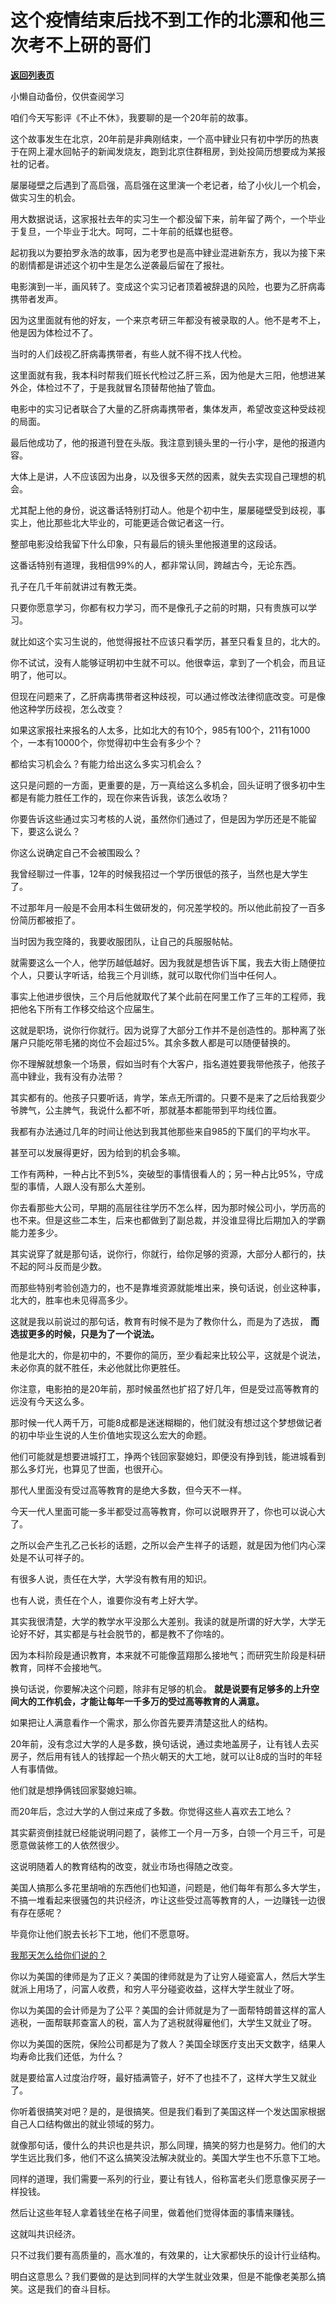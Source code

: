 # 这个疫情结束后找不到工作的北漂和他三次考不上研的哥们

[**返回列表页**](/gzh/记忆承载)

小懒自动备份，仅供查阅学习

咱们今天写影评《不止不休》，我要聊的是一个20年前的故事。

这个故事发生在北京，20年前是非典刚结束，一个高中肄业只有初中学历的热衷于在网上灌水回帖子的新闻发烧友，跑到北京住群租房，到处投简历想要成为某报社的记者。

屡屡碰壁之后遇到了高启强，高启强在这里演一个老记者，给了小伙儿一个机会，做实习生的机会。

用大数据说话，这家报社去年的实习生一个都没留下来，前年留了两个，一个毕业于复旦，一个毕业于北大。呵呵，二十年前的纸媒也挺卷。

起初我以为要拍罗永浩的故事，因为老罗也是高中肄业混进新东方，我以为接下来的剧情都是讲述这个初中生是怎么逆袭最后留在了报社。

电影演到一半，画风转了。变成这个实习记者顶着被辞退的风险，也要为乙肝病毒携带者发声。

因为这里面就有他的好友，一个来京考研三年都没有被录取的人。他不是考不上，他是因为体检过不了。

当时的人们歧视乙肝病毒携带者，有些人就不得不找人代检。  

这里面就有我，我本科时帮我们班长代检过乙肝三系，因为他是大三阳，他想进某外企，体检过不了，于是我就冒名顶替帮他抽了管血。

电影中的实习记者联合了大量的乙肝病毒携带者，集体发声，希望改变这种受歧视的局面。  

最后他成功了，他的报道刊登在头版。我注意到镜头里的一行小字，是他的报道内容。  

大体上是讲，人不应该因为出身，以及很多天然的因素，就失去实现自己理想的机会。

尤其配上他的身份，说这番话特别打动人。他是个初中生，屡屡碰壁受到歧视，事实上，他比那些北大毕业的，可能更适合做记者这一行。  

整部电影没给我留下什么印象，只有最后的镜头里他报道里的这段话。  

这番话特别有道理，我相信99%的人，都非常认同，跨越古今，无论东西。  

孔子在几千年前就讲过有教无类。  

只要你愿意学习，你都有权力学习，而不是像孔子之前的时期，只有贵族可以学习。

就比如这个实习生说的，他觉得报社不应该只看学历，甚至只看复旦的，北大的。

你不试试，没有人能够证明初中生就不可以。他很幸运，拿到了一个机会，而且证明了，他可以。

但现在问题来了，乙肝病毒携带者这种歧视，可以通过修改法律彻底改变。可是像他这种学历歧视，怎么改变？  

如果这家报社来报名的人太多，比如北大的有10个，985有100个，211有1000个，一本有10000个，你觉得初中生会有多少个？  

都给实习机会么？有能力给出这么多实习机会么？  

这只是问题的一方面，更重要的是，万一真给这么多机会，回头证明了很多初中生都是有能力胜任工作的，现在你来告诉我，该怎么收场？  

你要告诉这些通过实习考核的人说，虽然你们通过了，但是因为学历还是不能留下，要这么说么？  

你这么说确定自己不会被围殴么？  

我曾经聊过一件事，12年的时候我招过一个学历很低的孩子，当然也是大学生了。  

不过那年月一般是不会用本科生做研发的，何况差学校的。所以他此前投了一百多份简历都被拒了。  

当时因为我空降的，我要收服团队，让自己的兵服服帖帖。  

就需要这么一个人，他学历越低越好。因为我就是想告诉下属，我去大街上随便拉个人，只要认字听话，给我三个月训练，就可以取代你们当中任何人。

事实上他进步很快，三个月后他就取代了某个此前在阿里工作了三年的工程师，我把他名下所有工作移交给这个应届生。

这就是职场，说你行你就行。因为说穿了大部分工作并不是创造性的。那种离了张屠户只能吃带毛猪的岗位不会超过5%。其余多数人都是可以随便替换的。

你不理解就想象一个场景，假如当时有个大客户，指名道姓要我带他孩子，他孩子高中肄业，我有没有办法带？

其实都有的。他孩子只要听话，肯学，笨点无所谓的。只要不是来了之后给我耍少爷脾气，公主脾气，我说什么都不听，那就基本都能带到平均线位置。

我都有办法通过几年的时间让他达到我其他那些来自985的下属们的平均水平。  

甚至可以发展得更好，因为给到的机会多嘛。  

工作有两种，一种占比不到5%，突破型的事情很看人的；另一种占比95%，守成型的事情，人跟人没有那么大差别。  

你去看那些大公司，早期的高层往往学历不怎么样，因为那时候公司小，学历高的也不来。但是这些二本生，后来也都做到了副总裁，并没谁显得比后期加入的学霸能力差多少。  

其实说穿了就是那句话，说你行，你就行，给你足够的资源，大部分人都行的，扶不起的阿斗反而是少数。  

而那些特别考验创造力的，也不是靠堆资源就能堆出来，换句话说，创业这种事，北大的，胜率也未见得高多少。  

这就是我以前说过的那句话，教育有时候不是为了教你什么，而是为了选拔， **而选拔更多的时候，只是为了一个说法。**  

他是北大的，你是初中的，不要你的简历，至少看起来比较公平，这就是个说法，未必你真的就不胜任，未必他就比你更胜任。

你注意，电影拍的是20年前，那时候虽然也扩招了好几年，但是受过高等教育的远没有今天这么多。  

那时候一代人两千万，可能8成都是迷迷糊糊的，他们就没有想过这个梦想做记者的初中毕业生说的人生价值地实现这么宏大的命题。  

他们可能就是想要进城打工，挣两个钱回家娶媳妇，即便没有挣到钱，能进城看到那么多灯光，也算见了世面，也很开心。  

那代人里面没有受过高等教育的是绝大多数，但今天不一样。

今天一代人里面可能一多半都受过高等教育，你可以说眼界开了，你也可以说心大了。

之所以会产生孔乙己长衫的话题，之所以会产生祥子的话题，就是因为他们内心深处是不认可祥子的。  

有很多人说，责任在大学，大学没有教有用的知识。  

也有人说，责任在个人，谁要你没有考上好大学。  

其实我很清楚，大学的教学水平没那么大差别。我读的就是所谓的好大学，大学无论好不好，其实都是与社会脱节的，都是教不了你啥的。  

因为本科阶段是通识教育，本来就不可能像蓝翔那么接地气；而研究生阶段是科研教育，同样不会接地气。

换句话说，你要解决这个问题，除非有足够的机会。 **就是说要有足够多的上升空间大的工作机会，才能让每年一千多万的受过高等教育的人满意。**  

如果把让人满意看作一个需求，那么你首先要弄清楚这批人的结构。

20年前，没有念过大学的人是多数，换句话说，通过卖地盖房子，让有钱人去买房子，然后用有钱人的钱撑起一个热火朝天的大工地，就可以让8成的当时的年轻人有事情做。  

他们就是想挣俩钱回家娶媳妇嘛。

而20年后，念过大学的人倒过来成了多数。你觉得这些人喜欢去工地么？

其实薪资倒挂就已经能说明问题了，装修工一个月一万多，白领一个月三千，可是愿意做装修工的人依然很少。  

这说明随着人的教育结构的改变，就业市场也得随之改变。

美国人搞那么多花里胡哨的东西他们也知道，问题是，他们每年有那么多大学生，不搞一堆看起来很骚包的共识经济，咋让这些受过高等教育的人，一边赚钱一边很有存在感呢？  

毕竟你让他们脱去长衫下工地，他们不愿意呀。

[我那天怎么给你们说的？](http://mp.weixin.qq.com/s?__biz=MzkwMzQ1MzczOQ==&mid=2247483669&idx=1&sn=af9cf3e8bf506268ad721f7febf7c2ae&chksm=c0974c51f7e0c54722892825cfc8d5cbdc066e446366895dcd138502ce7fcd329efed6174a2f&scene=21#wechat_redirect)

你以为美国的律师是为了正义？美国的律师就是为了让穷人碰瓷富人，然后大学生就派上用场了，问富人收费，和穷人平分碰瓷收益，这样大学生就业了呀。

你以为美国的会计师是为了公平？美国的会计师就是为了一面帮特朗普这样的富人逃税，一面帮联邦查富人的税，富人为了逃税就得雇他们，大学生又就业了呀。

你以为美国的医院，保险公司都是为了救人？美国全球医疗支出天文数字，结果人均寿命比我们还低，为什么？  

就是要给富人过度治疗呀，最好插满管子，好不了也挂不了，这样大学生又就业了。  

你听着很搞笑对吧？是的，是很搞笑。但是我们看到了美国这样一个发达国家根据自己人口结构做出的就业领域的努力。  

就像那句话，傻什么的共识也是共识，那么同理，搞笑的努力也是努力。他们的大学生远比我们多，他们不这么搞笑没法解决就业的。美国大学生也不乐意下工地。

同样的道理，我们需要一系列的行业，要让有钱人，俗称富老头们愿意像买房子一样投钱。

然后让这些年轻人拿着钱坐在格子间里，做着他们觉得体面的事情来赚钱。

这就叫共识经济。

只不过我们要有高质量的，高水准的，有效果的，让大家都快乐的设计行业结构。

明白这意思么？我们要做的是达到同样的大学生就业效果，但是不能像老美那么搞笑。这是我们的奋斗目标。  

